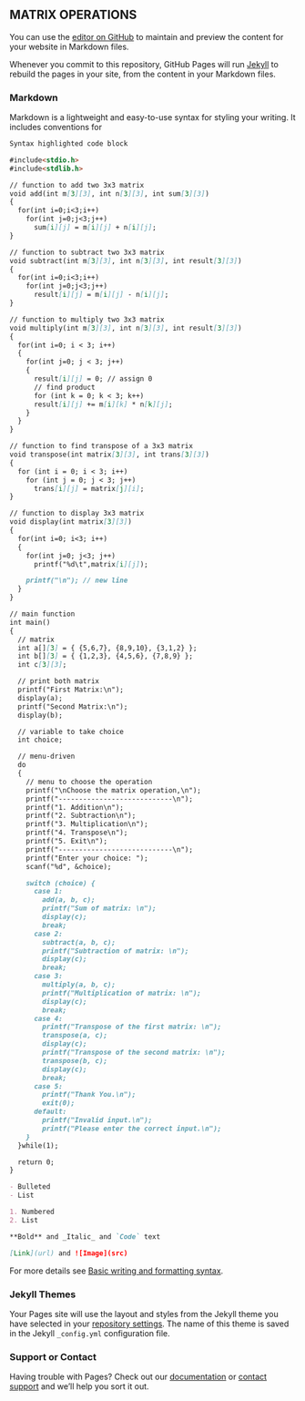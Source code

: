 ##  MATRIX OPERATIONS

You can use the [editor on GitHub](https://github.com/Yeshwanth118/Matrix-Operations/edit/main/docs/index.md) to maintain and preview the content for your website in Markdown files.

Whenever you commit to this repository, GitHub Pages will run [Jekyll](https://jekyllrb.com/) to rebuild the pages in your site, from the content in your Markdown files.

### Markdown

Markdown is a lightweight and easy-to-use syntax for styling your writing. It includes conventions for

```markdown
Syntax highlighted code block

#include<stdio.h>
#include<stdlib.h>

// function to add two 3x3 matrix
void add(int m[3][3], int n[3][3], int sum[3][3])
{
  for(int i=0;i<3;i++)
    for(int j=0;j<3;j++)
      sum[i][j] = m[i][j] + n[i][j];
}

// function to subtract two 3x3 matrix
void subtract(int m[3][3], int n[3][3], int result[3][3])
{
  for(int i=0;i<3;i++)
    for(int j=0;j<3;j++)
      result[i][j] = m[i][j] - n[i][j];
}

// function to multiply two 3x3 matrix
void multiply(int m[3][3], int n[3][3], int result[3][3])
{
  for(int i=0; i < 3; i++)
  {
    for(int j=0; j < 3; j++)
    {
      result[i][j] = 0; // assign 0
      // find product
      for (int k = 0; k < 3; k++)
      result[i][j] += m[i][k] * n[k][j];
    }
  }
}

// function to find transpose of a 3x3 matrix
void transpose(int matrix[3][3], int trans[3][3])
{
  for (int i = 0; i < 3; i++)
    for (int j = 0; j < 3; j++)
      trans[i][j] = matrix[j][i];
}

// function to display 3x3 matrix
void display(int matrix[3][3])
{
  for(int i=0; i<3; i++)
  {
    for(int j=0; j<3; j++)
      printf("%d\t",matrix[i][j]);

    printf("\n"); // new line
  }
}

// main function
int main()
{
  // matrix
  int a[][3] = { {5,6,7}, {8,9,10}, {3,1,2} };
  int b[][3] = { {1,2,3}, {4,5,6}, {7,8,9} };
  int c[3][3];

  // print both matrix 
  printf("First Matrix:\n");
  display(a);
  printf("Second Matrix:\n");
  display(b);

  // variable to take choice
  int choice;

  // menu-driven
  do
  {
    // menu to choose the operation
    printf("\nChoose the matrix operation,\n");
    printf("----------------------------\n");
    printf("1. Addition\n");
    printf("2. Subtraction\n");
    printf("3. Multiplication\n");
    printf("4. Transpose\n");
    printf("5. Exit\n");
    printf("----------------------------\n");
    printf("Enter your choice: ");
    scanf("%d", &choice);

    switch (choice) {
      case 1:
        add(a, b, c);
        printf("Sum of matrix: \n");
        display(c);
        break;
      case 2:
        subtract(a, b, c);
        printf("Subtraction of matrix: \n");
        display(c);
        break;
      case 3:
        multiply(a, b, c);
        printf("Multiplication of matrix: \n");
        display(c);
        break;
      case 4:
        printf("Transpose of the first matrix: \n");
        transpose(a, c);
        display(c);
        printf("Transpose of the second matrix: \n");
        transpose(b, c);
        display(c);
        break;
      case 5:
        printf("Thank You.\n");
        exit(0);
      default:
        printf("Invalid input.\n");
        printf("Please enter the correct input.\n");
    }
  }while(1);

  return 0;
}

- Bulleted
- List

1. Numbered
2. List

**Bold** and _Italic_ and `Code` text

[Link](url) and ![Image](src)
```

For more details see [Basic writing and formatting syntax](https://docs.github.com/en/github/writing-on-github/getting-started-with-writing-and-formatting-on-github/basic-writing-and-formatting-syntax).

### Jekyll Themes

Your Pages site will use the layout and styles from the Jekyll theme you have selected in your [repository settings](https://github.com/Yeshwanth118/Matrix-Operations/settings/pages). The name of this theme is saved in the Jekyll `_config.yml` configuration file.

### Support or Contact

Having trouble with Pages? Check out our [documentation](https://docs.github.com/categories/github-pages-basics/) or [contact support](https://support.github.com/contact) and we’ll help you sort it out.
